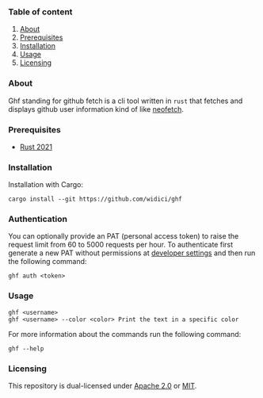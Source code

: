 ### Table of content
1. [About](#about)
2. [Prerequisites](#prerequisites)
3. [Installation](#installation)
4. [Usage](#usage)
5. [Licensing](#licensing)

### About
Ghf standing for github fetch is a cli tool written in `rust` that fetches and displays github user information kind of like [neofetch](https://github.com/dylanaraps/neofetch).

### Prerequisites
- [Rust 2021](https://www.rust-lang.org/tools/install)

### Installation
Installation with Cargo:
```
cargo install --git https://github.com/widici/ghf
```

### Authentication
You can optionally provide an PAT (personal access token) to raise the request limit from 60 to 5000 requests per hour.
To authenticate first generate a new PAT without permissions at [developer settings](https://github.com/settings/tokens) and then run the following command:
```
ghf auth <token>
```

### Usage

```
ghf <username>
ghf <username> --color <color> Print the text in a specific color
```

For more information about the commands run the following command:
```
ghf --help
```

### Licensing
This repository is dual-licensed under [Apache 2.0](LICENSE-APACHE) or [MIT](LICENSE-MIT).